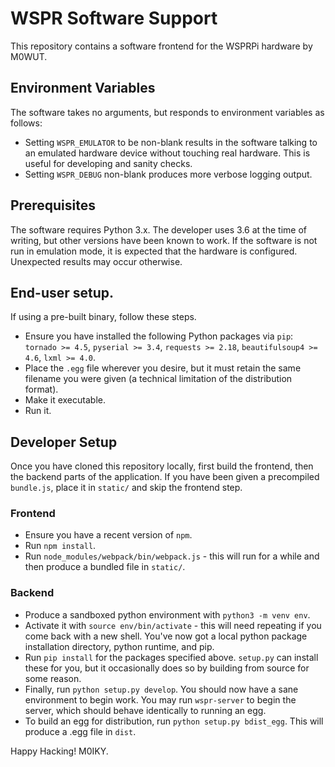 # WSPR Software Support

This repository contains a software frontend for the WSPRPi hardware by M0WUT.

## Environment Variables

The software takes no arguments, but responds to environment variables as follows:
* Setting `WSPR_EMULATOR` to be non-blank results in the software talking to an emulated hardware device without touching real hardware. This is useful for developing and sanity checks.
* Setting `WSPR_DEBUG` non-blank produces more verbose logging output.

## Prerequisites
The software requires Python 3.x. The developer uses 3.6 at the time of writing, but other versions have been known to work.
If the software is not run in emulation mode, it is expected that the hardware is configured. Unexpected results may occur otherwise.

## End-user setup.
If using a pre-built binary, follow these steps.
* Ensure you have installed the following Python packages via `pip`: `tornado >= 4.5`, `pyserial >= 3.4`, `requests >= 2.18`, `beautifulsoup4 >= 4.6`, `lxml >= 4.0`.
* Place the `.egg` file wherever you desire, but it must retain the same filename you were given (a technical limitation of the distribution format).
* Make it executable.
* Run it.

## Developer Setup
Once you have cloned this repository locally, first build the frontend, then the backend parts of the application. If you have been given a precompiled `bundle.js`, place it in `static/` and skip the frontend step.

### Frontend
* Ensure you have a recent version of `npm`.
* Run `npm install`.
* Run `node_modules/webpack/bin/webpack.js` - this will run for a while and then produce a bundled file in `static/`.

### Backend
* Produce a sandboxed python environment with `python3 -m venv env`.
* Activate it with `source env/bin/activate` - this will need repeating if you come back with a new shell. You've now got a local python package installation directory, python runtime, and pip.
* Run `pip install` for the packages specified above. `setup.py` can install these for you, but it occasionally does so by building from source for some reason.
* Finally, run `python setup.py develop`. You should now have a sane environment to begin work. You may run `wspr-server` to begin the server, which should behave identically to running an egg.
* To build an egg for distribution, run `python setup.py bdist_egg`. This will produce a .egg file in `dist`.

Happy Hacking! M0IKY.

